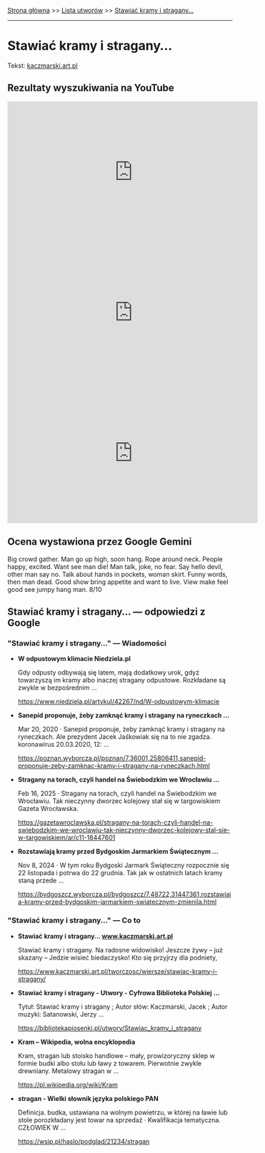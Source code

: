 [Strona główna](../index.md) >> [Lista utworów](../list.md) >> [Stawiać kramy i stragany…](564.md)

---

# Stawiać kramy i stragany…

Tekst: [kaczmarski.art.pl](https://www.kaczmarski.art.pl/tworczosc/wiersze/stawiac-kramy-i-stragany/)

## Rezultaty wyszukiwania na YouTube

<iframe width="560" height="315" src="https://www.youtube.com/embed/RMYGoUojqLM?si=IdontcarewhotheIRSsendsImnotpayingtaxes" title="YouTube video player" frameborder="0" allow="accelerometer; autoplay; clipboard-write; encrypted-media; gyroscope; picture-in-picture; web-share" referrerpolicy="strict-origin-when-cross-origin" allowfullscreen></iframe>

<iframe width="560" height="315" src="https://www.youtube.com/embed/-YGS9vhmFS0?si=IdontcarewhotheIRSsendsImnotpayingtaxes" title="YouTube video player" frameborder="0" allow="accelerometer; autoplay; clipboard-write; encrypted-media; gyroscope; picture-in-picture; web-share" referrerpolicy="strict-origin-when-cross-origin" allowfullscreen></iframe>

<iframe width="560" height="315" src="https://www.youtube.com/embed/GqJjiAXnWdQ?si=IdontcarewhotheIRSsendsImnotpayingtaxes" title="YouTube video player" frameborder="0" allow="accelerometer; autoplay; clipboard-write; encrypted-media; gyroscope; picture-in-picture; web-share" referrerpolicy="strict-origin-when-cross-origin" allowfullscreen></iframe>

## Ocena wystawiona przez Google Gemini

Big crowd gather. Man go up high, soon hang. Rope around neck. People happy, excited. Want see man die! Man talk, joke, no fear. Say hello devil, other man say no. Talk about hands in pockets, woman skirt. Funny words, then man dead. Good show bring appetite and want to live. View make feel good see jumpy hang man. 8/10


## Stawiać kramy i stragany… — odpowiedzi z Google

### "Stawiać kramy i stragany…" — Wiadomości

- **W odpustowym klimacie  Niedziela.pl**

    Gdy odpusty odbywają się latem, mają dodatkowy urok, gdyż towarzyszą im kramy albo inaczej stragany odpustowe. Rozkładane są zwykle w bezpośrednim ... 

   <https://www.niedziela.pl/artykul/42267/nd/W-odpustowym-klimacie>
- **Sanepid proponuje, żeby zamknąć kramy i stragany na ryneczkach ...**

    Mar 20, 2020  ·  Sanepid proponuje, żeby zamknąć kramy i stragany na ryneczkach. Ale prezydent Jacek Jaśkowiak się na to nie zgadza. koronawirus 20.03.2020, 12: ... 

   <https://poznan.wyborcza.pl/poznan/7,36001,25806411,sanepid-proponuje-zeby-zamknac-kramy-i-stragany-na-ryneczkach.html>
- **Stragany na torach, czyli handel na Świebodzkim we Wrocławiu ...**

    Feb 16, 2025  ·  Stragany na torach, czyli handel na Świebodzkim we Wrocławiu. Tak nieczynny dworzec kolejowy stał się w targowiskiem  Gazeta Wrocławska. 

   <https://gazetawroclawska.pl/stragany-na-torach-czyli-handel-na-swiebodzkim-we-wroclawiu-tak-nieczynny-dworzec-kolejowy-stal-sie-w-targowiskiem/ar/c11-18447601>
- **Rozstawiają kramy przed Bydgoskim Jarmarkiem Świątecznym ...**

    Nov 8, 2024  ·  W tym roku Bydgoski Jarmark Świąteczny rozpocznie się 22 listopada i potrwa do 22 grudnia. Tak jak w ostatnich latach kramy staną przede ... 

   <https://bydgoszcz.wyborcza.pl/bydgoszcz/7,48722,31447361,rozstawiaja-kramy-przed-bydgoskim-jarmarkiem-swiatecznym-zmienila.html>

### "Stawiać kramy i stragany…" — Co to

- **Stawiać kramy i stragany… www.kaczmarski.art.pl**

    Stawiać kramy i stragany. Na radosne widowisko! Jeszcze żywy – już skazany – Jedzie wisieć biedaczysko! Kto się przyjrzy dla podniety, 

   <https://www.kaczmarski.art.pl/tworczosc/wiersze/stawiac-kramy-i-stragany/>
- **Stawiać kramy i stragany - Utwory - Cyfrowa Biblioteka Polskiej ...**

    Tytuł: Stawiać kramy i stragany ; Autor słów: Kaczmarski, Jacek ; Autor muzyki: Satanowski, Jerzy ... 

   <https://bibliotekapiosenki.pl/utwory/Stawiac_kramy_i_stragany>
- **Kram – Wikipedia, wolna encyklopedia**

    Kram, stragan lub stoisko handlowe – mały, prowizoryczny sklep w formie budki albo stołu lub ławy z towarem. Pierwotnie zwykle drewniany. Metalowy stragan w ... 

   <https://pl.wikipedia.org/wiki/Kram>
- **stragan - Wielki słownik języka polskiego PAN**

    Definicja. budka, ustawiana na wolnym powietrzu, w której na ławie lub stole porozkładany jest towar na sprzedaż · Kwalifikacja tematyczna. CZŁOWIEK W ... 

   <https://wsjp.pl/haslo/podglad/21234/stragan>

